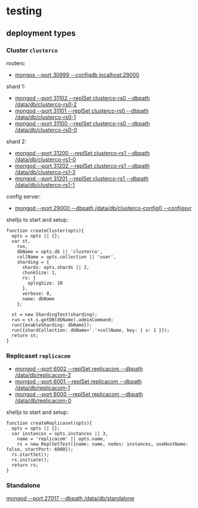 # testing

## deployment types


### Cluster `clusterco`

routers:

- [mongos --port 30999 --configdb localhost:29000](http://localhost:29017/#connect/localhost:30999)

shard 1:

- [mongod --port 31102 --replSet clusterco-rs0 --dbpath /data/db/clusterco-rs0-2](http://localhost:29017/#connect/localhost:31102)
- [mongod --port 31101 --replSet clusterco-rs0 --dbpath /data/db/clusterco-rs0-1](http://localhost:29017/#connect/localhost:31101)
- [mongod --port 31100 --replSet clusterco-rs0 --dbpath /data/db/clusterco-rs0-0](http://localhost:29017/#connect/localhost:31100)

shard 2:

- [mongod --port 31200 --replSet clusterco-rs1 --dbpath /data/db/clusterco-rs1-0](http://localhost:29017/#connect/localhost:31200)
- [mongod --port 31202 --replSet clusterco-rs1 --dbpath /data/db/clusterco-rs1-2](http://localhost:29017/#connect/localhost:31202)
- [mongod --port 31201 --replSet clusterco-rs1 --dbpath /data/db/clusterco-rs1-1](http://localhost:29017/#connect/localhost:31201)

config server:

- [mongod --port 29000 --dbpath /data/db/clusterco-config0 --configsvr](http://localhost:29017/#connect/localhost:29000)

shelljs to start and setup:

```
function createCluster(opts){
  opts = opts || {};
  var st,
    run,
    dbName = opts.db || 'clusterco',
    collName = opts.collection || 'user',
    sharding = {
      shards: opts.shards || 2,
      chunkSize: 1,
      rs: {
        oplogSize: 10
      },
      verbose: 0,
      name: dbName
    };

  st = new ShardingTest(sharding);
  run = st.s.getDB(dbName).adminCommand;
  run({enableSharding: dbName});
  run({shardCollection: dbName+'.'+collName, key: { x: 1 }});
  return st;
}
```

### Replicaset `replicacom`

- [mongod --port 6002 --replSet replicacom --dbpath /data/db/replicacom-2](http://localhost:29017/#connect/localhost:6002)
- [mongod --port 6001 --replSet replicacom --dbpath /data/db/replicacom-1](http://localhost:29017/#connect/localhost:6001)
- [mongod --port 6000 --replSet replicacom --dbpath /data/db/replicacom-0](http://localhost:29017/#connect/localhost:6000)

shelljs to start and setup:

```
function createReplicaset(opts){
  opts = opts || {};
  var instances = opts.instances || 3,
    name = 'replicacom' || opts.name,
    rs = new ReplSetTest({name: name, nodes: instances, useHostName: false, startPort: 6000});
  rs.startSet();
  rs.initiate();
  return rs;
}
```

### Standalone

[mongod --port 27017 --dbpath /data/db/standalone](http://localhost:29017/#connect/localhost:27017)
